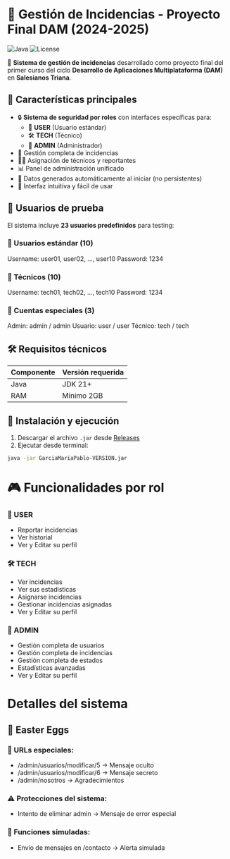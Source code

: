 # 🚀 Gestión de Incidencias - Proyecto Final DAM (2024-2025)

![Java](https://img.shields.io/badge/Java-21%2B-orange?style=flat-square&logo=java)
![License](https://img.shields.io/badge/License-MIT-blue?style=flat-square)

🔧 **Sistema de gestión de incidencias** desarrollado como proyecto final del primer curso del ciclo **Desarrollo de Aplicaciones Multiplataforma (DAM)** en **Salesianos Triana**.

## 🌟 Características principales

- 🔒 **Sistema de seguridad por roles** con interfaces específicas para:
  - 👤 **USER** (Usuario estándar)
  - 🛠️ **TECH** (Técnico)
  - 👑 **ADMIN** (Administrador)
- 📝 Gestión completa de incidencias
- 👨‍💻 Asignación de técnicos y reportantes
- 📊 Panel de administración unificado
- 🔄 Datos generados automáticamente al iniciar (no persistentes)
- 🎨 Interfaz intuitiva y fácil de usar

## 👥 Usuarios de prueba

El sistema incluye **23 usuarios predefinidos** para testing:

### 🔹 Usuarios estándar (10)
Username: user01, user02, ..., user10
Password: 1234


### 🔧 Técnicos (10)
Username: tech01, tech02, ..., tech10
Password: 1234


### 👑 Cuentas especiales (3)
Admin: admin / admin
Usuario: user / user
Técnico: tech / tech


## 🛠 Requisitos técnicos

| Componente | Versión requerida |
|------------|------------------|
| Java       | JDK 21+          |
| RAM        | Mínimo 2GB       |

## 🚀 Instalación y ejecución

1. Descargar el archivo `.jar` desde [Releases](https://github.com/Kuro-0-0/TFC-DAM1/releases)
2. Ejecutar desde terminal:
```bash
java -jar GarciaMariaPablo-VERSION.jar
```
# 🎮 Funcionalidades por rol
### 👤 USER
- Reportar incidencias
- Ver historial
- Ver y Editar su perfil

### 🛠️ TECH
- Ver incidencias
- Ver sus estadisticas
- Asignarse incidencias
- Gestionar incidencias asignadas
- Ver y Editar su perfil

### 👑 ADMIN
- Gestión completa de usuarios
- Gestión completa de incidencias
- Gestión completa de estados
- Estadísticas avanzadas
- Ver y Editar su perfil


# Detalles del sistema

## 🥚 Easter Eggs
### 🔧 URLs especiales:

- /admin/usuarios/modificar/5  → Mensaje oculto
- /admin/usuarios/modificar/6  → Mensaje secreto
- /admin/nosotros             → Agradecimientos
### ⚠️ Protecciones del sistema:

- Intento de eliminar admin → Mensaje de error especial

### 🤖 Funciones simuladas:
- Envío de mensajes en /contacto → Alerta simulada
